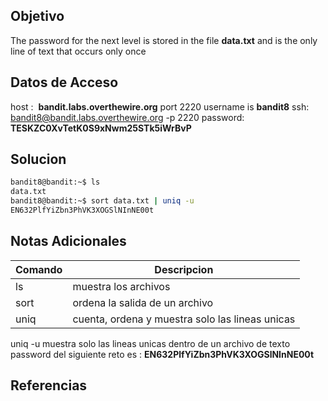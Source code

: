 ## Objetivo
The password for the next level is stored in the file **data.txt** and is the only line of text that occurs only once
## Datos de Acceso
host :  **bandit.labs.overthewire.org** port 2220
username is **bandit8**
ssh:  bandit8@bandit.labs.overthewire.org -p 2220
password: **TESKZC0XvTetK0S9xNwm25STk5iWrBvP**
## Solucion

``` bash
bandit8@bandit:~$ ls
data.txt
bandit8@bandit:~$ sort data.txt | uniq -u
EN632PlfYiZbn3PhVK3XOGSlNInNE00t
```

## Notas Adicionales

| Comando | Descripcion |
| ---- | ----|
| ls| muestra los archivos|
|sort| ordena la salida de un archivo|
|uniq | cuenta, ordena y muestra solo las lineas unicas|

uniq -u muestra solo las lineas unicas dentro de un archivo de texto 
password del siguiente reto es : **EN632PlfYiZbn3PhVK3XOGSlNInNE00t**
## Referencias